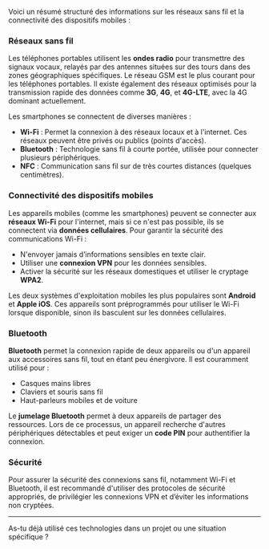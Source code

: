 
Voici un résumé structuré des informations sur les réseaux sans fil et la connectivité des dispositifs mobiles :

### Réseaux sans fil

Les téléphones portables utilisent les **ondes radio** pour transmettre des signaux vocaux, relayés par des antennes situées sur des tours dans des zones géographiques spécifiques. Le réseau GSM est le plus courant pour les téléphones portables. Il existe également des réseaux optimisés pour la transmission rapide des données comme **3G**, **4G**, et **4G-LTE**, avec la 4G dominant actuellement.

Les smartphones se connectent de diverses manières :

- **Wi-Fi** : Permet la connexion à des réseaux locaux et à l'internet. Ces réseaux peuvent être privés ou publics (points d'accès).
- **Bluetooth** : Technologie sans fil à courte portée, utilisée pour connecter plusieurs périphériques.
- **NFC** : Communication sans fil sur de très courtes distances (quelques centimètres).

### Connectivité des dispositifs mobiles

Les appareils mobiles (comme les smartphones) peuvent se connecter aux **réseaux Wi-Fi** pour l'internet, mais si ce n'est pas possible, ils se connectent via **données cellulaires**. Pour garantir la sécurité des communications Wi-Fi :

- N'envoyer jamais d’informations sensibles en texte clair.
- Utiliser une **connexion VPN** pour les données sensibles.
- Activer la sécurité sur les réseaux domestiques et utiliser le cryptage **WPA2**.

Les deux systèmes d'exploitation mobiles les plus populaires sont **Android** et **Apple iOS**. Ces appareils sont préprogrammés pour utiliser le Wi-Fi lorsque disponible, sinon ils basculent sur les données cellulaires.

### Bluetooth

**Bluetooth** permet la connexion rapide de deux appareils ou d'un appareil aux accessoires sans fil, tout en étant peu énergivore. Il est couramment utilisé pour :

- Casques mains libres
- Claviers et souris sans fil
- Haut-parleurs mobiles et de voiture

Le **jumelage Bluetooth** permet à deux appareils de partager des ressources. Lors de ce processus, un appareil recherche d'autres périphériques détectables et peut exiger un **code PIN** pour authentifier la connexion.

### Sécurité

Pour assurer la sécurité des connexions sans fil, notamment Wi-Fi et Bluetooth, il est recommandé d'utiliser des protocoles de sécurité appropriés, de privilégier les connexions VPN et d’éviter les informations non cryptées.

---

As-tu déjà utilisé ces technologies dans un projet ou une situation spécifique ?